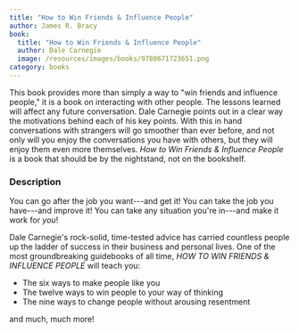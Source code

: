 ```yaml
---
title: "How to Win Friends & Influence People"
author: James R. Bracy
book:
  title: "How to Win Friends & Influence People"
  author: Dale Carnegie
  image: /resources/images/books/9780671723651.png
category: books
---
```


This book provides more than simply a way to "win friends and
influence people," it is a book on interacting with other people. The
lessons learned will affect any future conversation. Dale Carnegie
points out in a clear way the motivations behind each of his key
points. With this in hand conversations with strangers will go
smoother than ever before, and not only will you enjoy the
conversations you have with others, but they will enjoy them even more
themselves. *How to Win Friends & Influence People* is a book that
should be by the nightstand, not on the bookshelf.

### Description

You can go after the job you want---and get it! You can take the job
you have---and improve it! You can take any situation you're in---and
make it work for *you*!

Dale Carnegie's rock-solid, time-tested advice has carried countless
people up the ladder of success in their business and personal
lives. One of the most groundbreaking guidebooks of all time, *HOW TO
WIN FRIENDS & INFLUENCE PEOPLE* will teach you:

- The six ways to make people like you
- The twelve ways to win people to your way of thinking
- The nine ways to change people without arousing resentment

and much, much more!
